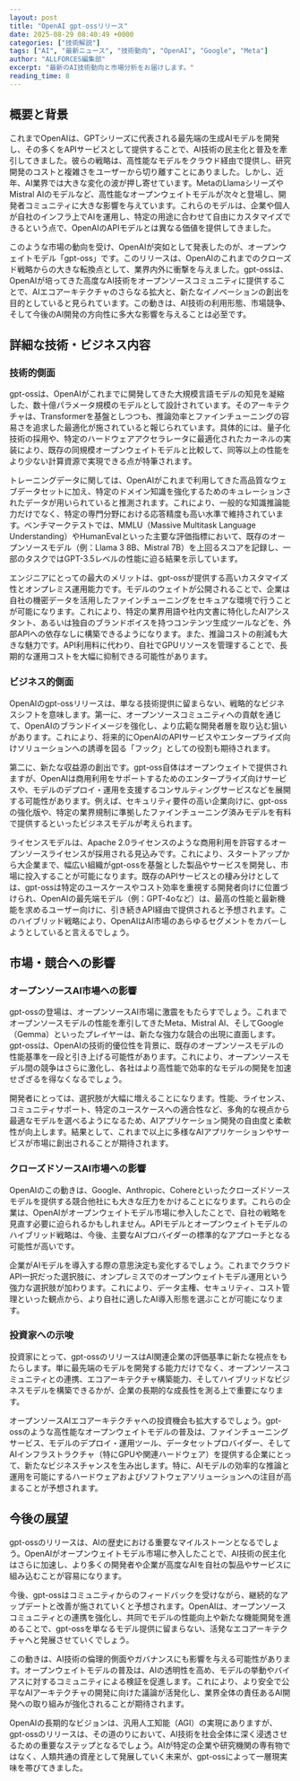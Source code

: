```yaml
---
layout: post
title: "OpenAI gpt-ossリリース"
date: 2025-08-29 08:40:49 +0000
categories: ["技術解説"]
tags: ["AI", "最新ニュース", "技術動向", "OpenAI", "Google", "Meta"]
author: "ALLFORCES編集部"
excerpt: "最新のAI技術動向と市場分析をお届けします。"
reading_time: 8
---
```


## 概要と背景

これまでOpenAIは、GPTシリーズに代表される最先端の生成AIモデルを開発し、その多くをAPIサービスとして提供することで、AI技術の民主化と普及を牽引してきました。彼らの戦略は、高性能なモデルをクラウド経由で提供し、研究開発のコストと複雑さをユーザーから切り離すことにありました。しかし、近年、AI業界では大きな変化の波が押し寄せています。MetaのLlamaシリーズやMistral AIのモデルなど、高性能なオープンウェイトモデルが次々と登場し、開発者コミュニティに大きな影響を与えています。これらのモデルは、企業や個人が自社のインフラ上でAIを運用し、特定の用途に合わせて自由にカスタマイズできるという点で、OpenAIのAPIモデルとは異なる価値を提供してきました。

このような市場の動向を受け、OpenAIが突如として発表したのが、オープンウェイトモデル「gpt-oss」です。このリリースは、OpenAIのこれまでのクローズド戦略からの大きな転換点として、業界内外に衝撃を与えました。gpt-ossは、OpenAIが培ってきた高度なAI技術をオープンソースコミュニティに提供することで、AIエコアーキテクチャのさらなる拡大と、新たなイノベーションの創出を目的としていると見られています。この動きは、AI技術の利用形態、市場競争、そして今後のAI開発の方向性に多大な影響を与えることは必至です。

## 詳細な技術・ビジネス内容

### 技術的側面

gpt-ossは、OpenAIがこれまでに開発してきた大規模言語モデルの知見を凝縮した、数十億パラメータ規模のモデルとして設計されています。そのアーキテクチャは、Transformerを基盤としつつも、推論効率とファインチューニングの容易さを追求した最適化が施されていると報じられています。具体的には、量子化技術の採用や、特定のハードウェアアクセラレータに最適化されたカーネルの実装により、既存の同規模オープンウェイトモデルと比較して、同等以上の性能をより少ない計算資源で実現できる点が特筆されます。

トレーニングデータに関しては、OpenAIがこれまで利用してきた高品質なウェブデータセットに加え、特定のドメイン知識を強化するためのキュレーションされたデータが用いられていると推測されます。これにより、一般的な知識推論能力だけでなく、特定の専門分野における応答精度も高い水準で維持されています。ベンチマークテストでは、MMLU（Massive Multitask Language Understanding）やHumanEvalといった主要な評価指標において、既存のオープンソースモデル（例：Llama 3 8B、Mistral 7B）を上回るスコアを記録し、一部のタスクではGPT-3.5レベルの性能に迫る結果を示しています。

エンジニアにとっての最大のメリットは、gpt-ossが提供する高いカスタマイズ性とオンプレミス運用能力です。モデルのウェイトが公開されることで、企業は自社の機密データを活用したファインチューニングをセキュアな環境で行うことが可能になります。これにより、特定の業界用語や社内文書に特化したAIアシスタント、あるいは独自のブランドボイスを持つコンテンツ生成ツールなどを、外部APIへの依存なしに構築できるようになります。また、推論コストの削減も大きな魅力です。API利用料に代わり、自社でGPUリソースを管理することで、長期的な運用コストを大幅に抑制できる可能性があります。

### ビジネス的側面

OpenAIのgpt-ossリリースは、単なる技術提供に留まらない、戦略的なビジネスシフトを意味します。第一に、オープンソースコミュニティへの貢献を通じて、OpenAIのブランドイメージを強化し、より広範な開発者層を取り込む狙いがあります。これにより、将来的にOpenAIのAPIサービスやエンタープライズ向けソリューションへの誘導を図る「フック」としての役割も期待されます。

第二に、新たな収益源の創出です。gpt-oss自体はオープンウェイトで提供されますが、OpenAIは商用利用をサポートするためのエンタープライズ向けサービスや、モデルのデプロイ・運用を支援するコンサルティングサービスなどを展開する可能性があります。例えば、セキュリティ要件の高い企業向けに、gpt-ossの強化版や、特定の業界規制に準拠したファインチューニング済みモデルを有料で提供するといったビジネスモデルが考えられます。

ライセンスモデルは、Apache 2.0ライセンスのような商用利用を許容するオープンソースライセンスが採用される見込みです。これにより、スタートアップから大企業まで、幅広い組織がgpt-ossを基盤とした製品やサービスを開発し、市場に投入することが可能になります。既存のAPIサービスとの棲み分けとしては、gpt-ossは特定のユースケースやコスト効率を重視する開発者向けに位置づけられ、OpenAIの最先端モデル（例：GPT-4oなど）は、最高の性能と最新機能を求めるユーザー向けに、引き続きAPI経由で提供されると予想されます。このハイブリッド戦略により、OpenAIはAI市場のあらゆるセグメントをカバーしようとしていると言えるでしょう。

## 市場・競合への影響

### オープンソースAI市場への影響

gpt-ossの登場は、オープンソースAI市場に激震をもたらすでしょう。これまでオープンソースモデルの性能を牽引してきたMeta、Mistral AI、そしてGoogle（Gemma）といったプレイヤーは、新たな強力な競合の出現に直面します。gpt-ossは、OpenAIの技術的優位性を背景に、既存のオープンソースモデルの性能基準を一段と引き上げる可能性があります。これにより、オープンソースモデル間の競争はさらに激化し、各社はより高性能で効率的なモデルの開発を加速せざざるを得なくなるでしょう。

開発者にとっては、選択肢が大幅に増えることになります。性能、ライセンス、コミュニティサポート、特定のユースケースへの適合性など、多角的な視点から最適なモデルを選べるようになるため、AIアプリケーション開発の自由度と柔軟性が向上します。結果として、これまで以上に多様なAIアプリケーションやサービスが市場に創出されることが期待されます。

### クローズドソースAI市場への影響

OpenAIのこの動きは、Google、Anthropic、Cohereといったクローズドソースモデルを提供する競合他社にも大きな圧力をかけることになります。これらの企業は、OpenAIがオープンウェイトモデル市場に参入したことで、自社の戦略を見直す必要に迫られるかもしれません。APIモデルとオープンウェイトモデルのハイブリッド戦略は、今後、主要なAIプロバイダーの標準的なアプローチとなる可能性が高いです。

企業がAIモデルを導入する際の意思決定も変化するでしょう。これまでクラウドAPI一択だった選択肢に、オンプレミスでのオープンウェイトモデル運用という強力な選択肢が加わります。これにより、データ主権、セキュリティ、コスト管理といった観点から、より自社に適したAI導入形態を選ぶことが可能になります。

### 投資家への示唆

投資家にとって、gpt-ossのリリースはAI関連企業の評価基準に新たな視点をもたらします。単に最先端のモデルを開発する能力だけでなく、オープンソースコミュニティとの連携、エコアーキテクチャ構築能力、そしてハイブリッドなビジネスモデルを構築できるかが、企業の長期的な成長性を測る上で重要になります。

オープンソースAIエコアーキテクチャへの投資機会も拡大するでしょう。gpt-ossのような高性能なオープンウェイトモデルの普及は、ファインチューニングサービス、モデルのデプロイ・運用ツール、データセットプロバイダー、そしてAIインフラストラクチャ（特にGPUや関連ハードウェア）を提供する企業にとって、新たなビジネスチャンスを生み出します。特に、AIモデルの効率的な推論と運用を可能にするハードウェアおよびソフトウェアソリューションへの注目が高まることが予想されます。

## 今後の展望

gpt-ossのリリースは、AIの歴史における重要なマイルストーンとなるでしょう。OpenAIがオープンウェイトモデル市場に参入したことで、AI技術の民主化はさらに加速し、より多くの開発者や企業が高度なAIを自社の製品やサービスに組み込むことが容易になります。

今後、gpt-ossはコミュニティからのフィードバックを受けながら、継続的なアップデートと改善が施されていくと予想されます。OpenAIは、オープンソースコミュニティとの連携を強化し、共同でモデルの性能向上や新たな機能開発を進めることで、gpt-ossを単なるモデル提供に留まらない、活発なエコアーキテクチャへと発展させていくでしょう。

この動きは、AI技術の倫理的側面やガバナンスにも影響を与える可能性があります。オープンウェイトモデルの普及は、AIの透明性を高め、モデルの挙動やバイアスに対するコミュニティによる検証を促進します。これにより、より安全で公平なAIアーキテクチャの開発に向けた議論が活発化し、業界全体の責任あるAI開発への取り組みが強化されることが期待されます。

OpenAIの長期的なビジョンは、汎用人工知能（AGI）の実現にありますが、gpt-ossのリリースは、その道のりにおいて、AI技術を社会全体に深く浸透させるための重要なステップとなるでしょう。AIが特定の企業や研究機関の専有物ではなく、人類共通の資産として発展していく未来が、gpt-ossによって一層現実味を帯びてきました。
